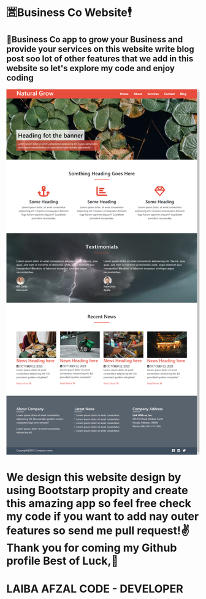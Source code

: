 <h1>🈺Business Co Website🕴️</h1>
<h2>💼Business Co app to grow your Business and provide your services on this website write blog post soo lot of other features that we add in this website so let's explore my code and enjoy coding </h2>
<img src="/img/business.png" alt="Busines Co">
<h1>We design this website design by using Bootstarp propity and create this amazing app so feel free check my code if you want to add nay outer features so send me pull request!✌️ Thank you for coming my Github profile Best of Luck,🦾</h1>
<h1>LAIBA AFZAL CODE - DEVELOPER</h1>
